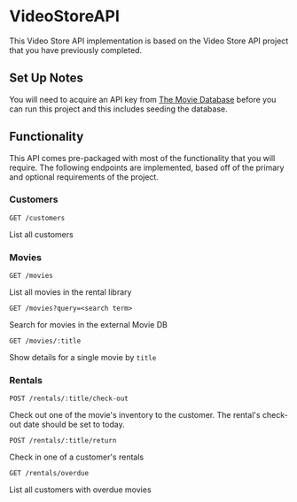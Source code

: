 # VideoStoreAPI
This Video Store API implementation is based on the Video Store API project that you have previously completed.

## Set Up Notes

You will need to acquire an API key from [The Movie Database](https://www.themoviedb.org/documentation/api) before you can run this project and this includes seeding the database.

## Functionality
This API comes pre-packaged with most of the functionality that you will require. The following endpoints are implemented, based off of the primary and optional requirements of the project.

### Customers

```
GET /customers
```
List all customers

### Movies

```
GET /movies
```
List all movies in the rental library

```
GET /movies?query=<search term>
```
Search for movies in the external Movie DB

```
GET /movies/:title
```
Show details for a single movie by `title`

### Rentals

```
POST /rentals/:title/check-out
```
Check out one of the movie's inventory to the customer. The rental's check-out date should be set to today.

```
POST /rentals/:title/return
```
Check in one of a customer's rentals

```
GET /rentals/overdue
```
List all customers with overdue movies
